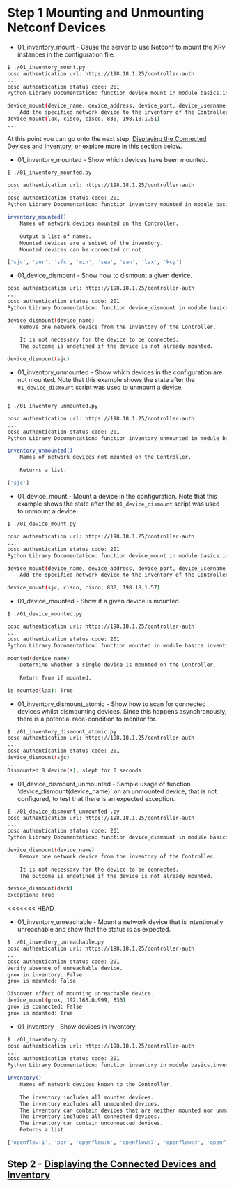 # Step 1 Mounting and Unmounting Netconf Devices

* 01_inventory_mount - Cause the server to use Netconf to mount the XRv instances in the configuration file.

```bash
$ ./01_inventory_mount.py 
cosc authentication url: https://198.18.1.25/controller-auth
...
cosc authentication status code: 201
Python Library Documentation: function device_mount in module basics.inventory

device_mount(device_name, device_address, device_port, device_username, device_password)
    Add the specified network device to the inventory of the Controller.
device_mount(lax, cisco, cisco, 830, 198.18.1.51)
...
```

At this point you can go onto the next step, [Displaying the Connected Devices and Inventory](2.md), or explore more in this section below.

* 01_inventory_mounted - Show which devices have been mounted.

```bash
$ ./01_inventory_mounted.py

cosc authentication url: https://198.18.1.25/controller-auth
...
cosc authentication status code: 201
Python Library Documentation: function inventory_mounted in module basics.inventory

inventory_mounted()
    Names of network devices mounted on the Controller.
    
    Output a list of names.
    Mounted devices are a subset of the inventory.
    Mounted devices can be connected or not.

['sjc', 'por', 'sfc', 'min', 'sea', 'san', 'lax', 'kcy']
```

* 01_device_dismount - Show how to dismount a given device.

```bash
cosc authentication url: https://198.18.1.25/controller-auth
...
cosc authentication status code: 201
Python Library Documentation: function device_dismount in module basics.inventory

device_dismount(device_name)
    Remove one network device from the inventory of the Controller.
    
    It is not necessary for the device to be connected. 
    The outcome is undefined if the device is not already mounted.

device_dismount(sjc)
```

* 01_inventory_unmounted - Show which devices in the configuration are not mounted. Note that this example shows the state after the `01_device_dismount` script was used to unmount a device. 

```bash

$ ./01_inventory_unmounted.py

cosc authentication url: https://198.18.1.25/controller-auth
...
cosc authentication status code: 201
Python Library Documentation: function inventory_unmounted in module basics.inventory

inventory_unmounted()
    Names of network devices not mounted on the Controller.
    
    Returns a list.

['sjc']

```

* 01_device_mount - Mount a device in the configuration.  Note that this example shows the state after the `01_device_dismount` script was used to unmount a device. 

```bash
$ ./01_device_mount.py

cosc authentication url: https://198.18.1.25/controller-auth
...
cosc authentication status code: 201
Python Library Documentation: function device_mount in module basics.inventory

device_mount(device_name, device_address, device_port, device_username, device_password)
    Add the specified network device to the inventory of the Controller.

device_mount(sjc, cisco, cisco, 830, 198.18.1.57)
```

* 01_device_mounted - Show if a given device is mounted.

```bash
$ ./01_device_mounted.py

cosc authentication url: https://198.18.1.25/controller-auth
...
cosc authentication status code: 201
Python Library Documentation: function mounted in module basics.inventory

mounted(device_name)
    Determine whether a single device is mounted on the Controller.
    
    Return True if mounted.

is mounted(lax): True
```

* 01_inventory_dismount_atomic - Show how to scan for connected devices whilst dismounting devices. Since this happens asynchronously, there is a potential race-condition to monitor for.

```bash
$ ./01_inventory_dismount_atomic.py
cosc authentication url: https://198.18.1.25/controller-auth
...
cosc authentication status code: 201
device_dismount(sjc)
...
Dismounted 8 device(s), slept for 0 seconds
```

* 01_device_dismount_unmounted - Sample usage of function 'device_dismount(device_name)' on an unmounted device, that is not configured, to test that there is an expected exception.

```bash
$ ./01_device_dismount_unmounted .py
cosc authentication url: https://198.18.1.25/controller-auth
...
cosc authentication status code: 201
Python Library Documentation: function device_dismount in module basics.inventory

device_dismount(device_name)
    Remove one network device from the inventory of the Controller.
    
    It is not necessary for the device to be connected. 
    The outcome is undefined if the device is not already mounted.

device_dismount(dark)
exception: True

```

<<<<<<< HEAD
* 01_inventory_unreachable - Mount a network device that is intentionally unreachable and show that the status is as expected.

```bash
$ ./01_inventory_unreachable.py
cosc authentication url: https://198.18.1.25/controller-auth
...
cosc authentication status code: 201
Verify absence of unreachable device.
grox in inventory: False
grox is mounted: False

Discover effect of mounting unreachable device.
device_mount(grox, 192.168.0.999, 830)
grox is connected: False
grox is mounted: True

```

* 01_inventory - Show devices in inventory.

```bash
$ ./01_inventory.py
cosc authentication url: https://198.18.1.25/controller-auth
...
cosc authentication status code: 201
Python Library Documentation: function inventory in module basics.inventory

inventory()
    Names of network devices known to the Controller.
    
    The inventory includes all mounted devices.
    The inventory excludes all unmounted devices.
    The inventory can contain devices that are neither mounted nor unmounted.
    The inventory includes all connected devices.
    The inventory can contain unconnected devices.
    Returns a list.

['openflow:1', 'por', 'openflow:6', 'openflow:7', 'openflow:4', 'openflow:5', 'lax', 'openflow:2', 'openflow:3', 'sjc', 'sfc', 'grox', 'min', 'sea', 'san', 'kcy']

```

## Step 2 - [Displaying the Connected Devices and Inventory](2.md)

